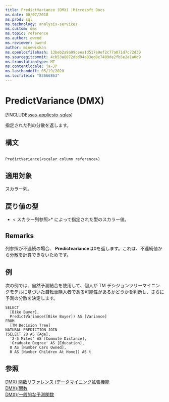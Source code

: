```yaml
---
title: PredictVariance (DMX) |Microsoft Docs
ms.date: 06/07/2018
ms.prod: sql
ms.technology: analysis-services
ms.custom: dmx
ms.topic: reference
ms.author: owend
ms.reviewer: owend
author: minewiskan
ms.openlocfilehash: 13beb2a9a99ceea1d517e9ef2c77a071d7c72d30
ms.sourcegitcommit: 4cb53a8072dbd94a83ed8c7409de2fb5e2a1a0d9
ms.translationtype: MT
ms.contentlocale: ja-JP
ms.lasthandoff: 05/19/2020
ms.locfileid: "83666863"
---
```

# <a name="predictvariance-dmx"></a>PredictVariance (DMX)
[!INCLUDE[ssas-appliesto-sqlas](../includes/ssas-appliesto-sqlas.md)]

  指定された列の分散を返します。  
  
## <a name="syntax"></a>構文  
  
```  
  
PredictVariance(<scalar column reference>)  
```  
  
## <a name="applies-to"></a>適用対象  
 スカラー列。  
  
## <a name="return-type"></a>戻り値の型  
 * \< スカラー列参照>* によって指定された型のスカラー値。  
  
## <a name="remarks"></a>Remarks  
 列参照が不連続の場合、 **Predictvariance**は0を返します。これは、不連続値から分散を計算できないためです。  
  
## <a name="examples"></a>例  
 次の例では、自然予測結合を使用して、個人が TM デシジョンツリーマイニングモデルに基づいた自転車購入者である可能性があるかどうかを判断し、さらに予測の分散を決定します。  
  
```  
SELECT  
  [Bike Buyer],  
  PredictVariance([Bike Buyer]) AS [Variance]  
FROM  
  [TM Decision Tree]  
NATURAL PREDICTION JOIN  
(SELECT 28 AS [Age],  
  '2-5 Miles' AS [Commute Distance],  
  'Graduate Degree' AS [Education],  
  0 AS [Number Cars Owned],  
  0 AS [Number Children At Home]) AS t  
```  
  
## <a name="see-also"></a>参照  
 [DMX&#41; 関数リファレンス &#40;データマイニング拡張機能](../dmx/data-mining-extensions-dmx-function-reference.md)   
 [DMX&#41;&#40;関数](../dmx/functions-dmx.md)   
 [DMX&#41;&#40;一般的な予測関数](../dmx/general-prediction-functions-dmx.md)  
  
  
